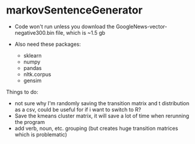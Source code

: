 # markovSentenceGenerator

- Code won't run unless you download the GoogleNews-vector-negative300.bin file, which is ~1.5 gb

- Also need these packages:
   - sklearn
   - numpy
   - pandas
   - nltk.corpus
   - gensim
   
Things to do:

- not sure why I'm randomly saving the transition matrix and t distribution as a csv, could be useful for if i want to switch to R?
- Save the kmeans cluster matrix, it will save a lot of time when rerunning the program
- add verb, noun, etc. grouping (but creates huge transition matrices which is problematic)

   
